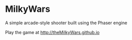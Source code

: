 MilkyWars
=========

A simple arcade-style shooter built using the Phaser engine

Play the game at http://theMilkyWars.github.io
